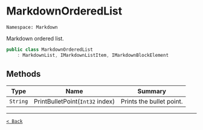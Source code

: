 # MarkdownOrderedList

`Namespace: Markdown`

Markdown ordered list.

```csharp
public class MarkdownOrderedList
    : MarkdownList, IMarkdownListItem, IMarkdownBlockElement
```

## Methods

| Type | Name | Summary |
| --- | --- | --- |
| `String` | PrintBulletPoint(`Int32` index) | Prints the bullet point. |

---

[`< Back`](../)
